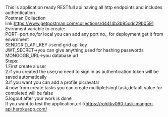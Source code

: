 This is application ready RESTfull api having all http endpoints and includes authentication <br/>
Postman Collection link:https://www.getpostman.com/collections/d4414b3b85cdc29b0591<br/>
Evirnment variable to create:<br/>
  PORT=port no,for local you can add any port no., for deployment get it from envirnment<br/>
  SENDGRID_API_KEY->send grid api key<br/>
  JWT_SECRET->you can give anything,used for hashing passwords<br/>
  MONGOGB_URL->you database url<br/>
Steps:<br/>
  1.First create a user<br/> 
  2.if you created the user,no need to sign in as authentication token will be saved automatically<br/>
  3.if you want you can add a profile pic/avatar <br/>
  4.now from create tasks you can create multiple/singl task,default value for completed will be false<br/>
  5.logout after your work is done<br/>
If you want to test the application,url->https://rohitkv090-task-manger-api.herokuapp.com/
